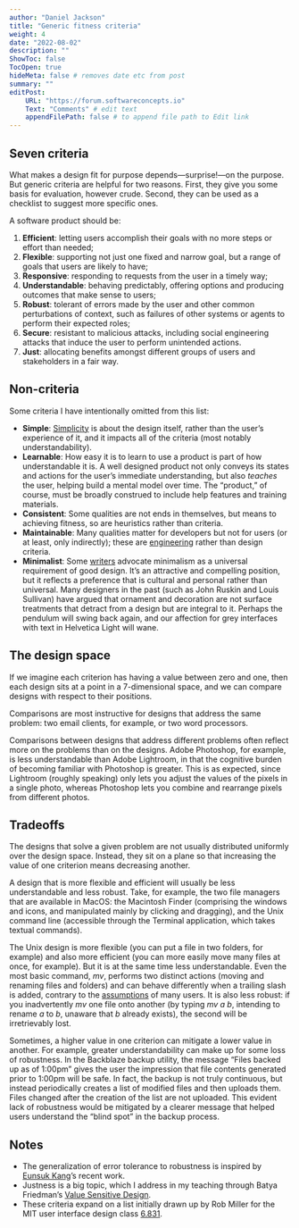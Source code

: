 ```yaml
---
author: "Daniel Jackson"
title: "Generic fitness criteria"
weight: 4
date: "2022-08-02"
description: ""
ShowToc: false
TocOpen: true
hideMeta: false # removes date etc from post
summary: ""
editPost:
    URL: "https://forum.softwareconcepts.io"
    Text: "Comments" # edit text
    appendFilePath: false # to append file path to Edit link
---
```



## Seven criteria

What makes a design fit for purpose depends—surprise!—on the purpose. But generic criteria are helpful for two reasons. First, they give you some basis for evaluation, however crude. Second, they can be used as a checklist to suggest more specific ones. 

A software product should be:

1. **Efficient**: letting users accomplish their goals with no more steps or effort than needed;
2. **Flexible**: supporting not just one fixed and narrow goal, but a range of goals that users are likely to have;
3. **Responsive**: responding to requests from the user in a timely way;
4. **Understandable**: behaving predictably, offering options and producing outcomes that make sense to users;
5. **Robust**: tolerant of errors made by the user and other common perturbations of context, such as failures of other systems or agents to perform their expected roles;
6. **Secure**: resistant to malicious attacks, including social engineering attacks that induce the user to perform unintended actions.
7. **Just**: allocating benefits amongst different groups of users and stakeholders in a fair way.

## Non-criteria

Some criteria I have intentionally omitted from this list:

- **Simple**: [Simplicity](../simplicity) is about the design itself, rather than the user’s experience of it, and it impacts all of the criteria (most notably understandability).
- **Learnable**: How easy it is to learn to use a product is part of how understandable it is. A well designed product not only conveys its states and actions for the user’s immediate understanding, but also *teaches* the user, helping build a mental model over time. The “product,” of course, must be broadly construed to include help features and training materials.
- **Consistent**: Some qualities are not ends in themselves, but means to achieving fitness, so are heuristics rather than criteria.
- **Maintainable**: Many qualities matter for developers but not for users (or at least, only indirectly); these are [engineering](../design-vs-engineering) rather than design criteria.
- **Minimalist**: Some [writers](https://www.nngroup.com/articles/ten-usability-heuristics/) advocate minimalism as a universal requirement of good design. It’s an attractive and compelling position, but it reflects a preference that is cultural and personal rather than universal. Many designers in the past (such as John Ruskin and Louis Sullivan) have argued that ornament and decoration are not surface treatments that detract from a design but are integral to it. Perhaps the pendulum will swing back again, and our affection for grey interfaces with text in Helvetica Light will wane.

## The design space
If we imagine each criterion has having a value between zero and one, then each design sits at a point in a 7-dimensional space, and we can compare designs with respect to their positions.

Comparisons are most instructive for designs that address the same problem: two email clients, for example, or two word processors.

Comparisons between designs that address different problems often reflect more on the problems than on the designs. Adobe Photoshop, for example, is less understandable than Adobe Lightroom, in that the cognitive burden of becoming familiar with Photoshop is greater. This is as expected, since Lightroom (roughly speaking) only lets you adjust the values of the pixels in a single photo, whereas Photoshop lets you combine and rearrange pixels from different photos.

## Tradeoffs
The designs that solve a given problem are not usually distributed uniformly over the design space. Instead, they sit on a plane so that increasing the value of one criterion means decreasing another.

A design that is more flexible and efficient will usually be less understandable and less robust. Take, for example, the two file managers that are available in MacOS: the Macintosh Finder (comprising the windows and icons, and manipulated mainly by clicking and dragging), and the Unix command line (accessible through the Terminal application, which takes textual commands).

The Unix design is more flexible (you can put a file in two folders, for example) and also more efficient (you can more easily move many files at once, for example). But it is at the same time less understandable. Even the most basic command, *mv*, performs two distinct actions (moving and renaming files and folders) and can behave differently when a trailing slash is added, contrary to the [assumptions](https://stackoverflow.com/questions/18158248/should-i-put-trailing-slash-after-source-and-destination-when-copy-folders) of many users. It is also less robust: if you inadvertently *mv* one file onto another (by typing *mv a b*, intending to rename *a* to *b*, unaware that *b* already exists), the second will be irretrievably lost.

Sometimes, a higher value in one criterion can mitigate a lower value in another. For example, greater understandability can make up for some loss of robustness. In the Backblaze backup utility, the message “Files backed up as of 1:00pm” gives the user the impression that file contents generated prior to 1:00pm will be safe. In fact, the backup is not truly continuous, but instead periodically creates a list of modified files and then uploads them. Files changed after the creation of the list are not uploaded. This evident lack of robustness would be mitigated by a clearer message that helped users understand the “blind spot” in the backup process.

## Notes
- The generalization of error tolerance to robustness is inspired by [Eunsuk Kang](https://eskang.github.io)’s recent work.
- Justness is a big topic, which I address in my teaching through Batya Friedman’s [Value Sensitive Design](https://vsdesign.org).
- These criteria expand on a list initially drawn up by Rob Miller for the MIT user interface design class [6.831](https://ocw.mit.edu/courses/6-831-user-interface-design-and-implementation-spring-2011/).